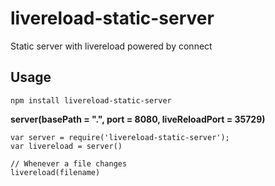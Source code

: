 # livereload-static-server

Static server with livereload powered by connect

## Usage

`npm install livereload-static-server`

**server(basePath = ".", port = 8080, liveReloadPort = 35729)**

    var server = require('livereload-static-server');
    var livereload = server()

    // Whenever a file changes
    livereload(filename)